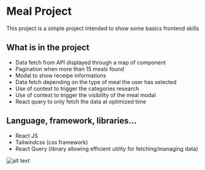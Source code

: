 # Meal Project

This project is a simple project intended to show some basics frontend skills

## What is in the project

-   Data fetch from API displayed through a map of component
-   Pagination when more than 15 meals found
-   Modal to show receipe informations
-   Data fetch depending on the type of meal the user has selected
-   Use of context to trigger the categories research
-   Use of context to trigger the visibility of the meal modal
-   React query to only fetch the data at optimized time

## Language, framework, libraries...

-   React JS
-   Tailwindcss (css framework)
-   React Query (library allowing efficient utility for fetching/managing data)

![alt text](https://github.com/Samuel-POTTER/meal-website/blob/master/preview.gif)
